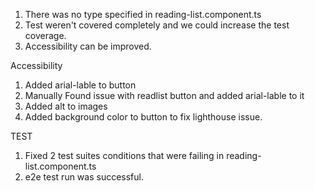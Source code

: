1. There was no type specified in reading-list.component.ts
2. Test weren't covered completely and we could increase the test coverage.
3. Accessibility can be improved.

Accessibility

1. Added arial-lable to button
2. Manually Found issue with readlist button and added arial-lable to it
3. Added alt to images
4. Added background color to button to fix lighthouse issue.

TEST

1. Fixed 2 test suites conditions that were failing in reading-list.component.ts
2. e2e test run was successful.